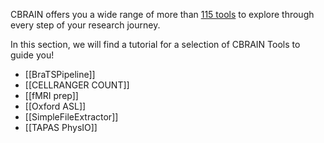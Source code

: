 CBRAIN offers you a wide range of more than [115 tools](https://portal.cbrain.mcgill.ca/available) to explore through every step of your research journey.

In this section, we will find a tutorial for a selection of CBRAIN Tools to guide you!

* [[BraTSPipeline]]
* [[CELLRANGER COUNT]]
* [[fMRI prep]]
* [[Oxford ASL]]
* [[SimpleFileExtractor]]
* [[TAPAS PhysIO]]  